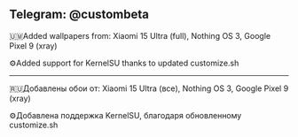 Telegram: @custombeta
------------------------------------------

🇺🇲Added wallpapers from: Xiaomi 15 Ultra
(full), Nothing OS 3, Google Pixel 9 (xray)

⚙️Added support for KernelSU thanks to
updated customize.sh

------------------------------------------

🇷🇺Добавлены обои от: Xiaomi 15 Ultra (все), Nothing OS 3, Google Pixel 9 (xray)

⚙️Добавлена поддержка KernelSU, благодаря
обновленному customize.sh
